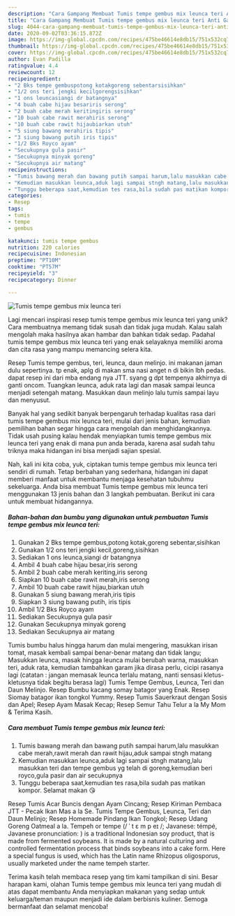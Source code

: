 ```yaml
---
description: "Cara Gampang Membuat Tumis tempe gembus mix leunca teri Anti Gagal"
title: "Cara Gampang Membuat Tumis tempe gembus mix leunca teri Anti Gagal"
slug: 4044-cara-gampang-membuat-tumis-tempe-gembus-mix-leunca-teri-anti-gagal
date: 2020-09-02T03:36:15.872Z
image: https://img-global.cpcdn.com/recipes/475be46614e8db15/751x532cq70/tumis-tempe-gembus-mix-leunca-teri-foto-resep-utama.jpg
thumbnail: https://img-global.cpcdn.com/recipes/475be46614e8db15/751x532cq70/tumis-tempe-gembus-mix-leunca-teri-foto-resep-utama.jpg
cover: https://img-global.cpcdn.com/recipes/475be46614e8db15/751x532cq70/tumis-tempe-gembus-mix-leunca-teri-foto-resep-utama.jpg
author: Evan Padilla
ratingvalue: 4.4
reviewcount: 12
recipeingredient:
- "2 Bks tempe gembuspotong kotakgoreng sebentarsisihkan"
- "1/2 ons teri jengki kecilgorengsisihkan"
- "1 ons leuncasiangi dr batangnya"
- "4 buah cabe hijau besariris serong"
- "2 buah cabe merah keritingiris serong"
- "10 buah cabe rawit merahiris serong"
- "10 buah cabe rawit hijaubiarkan utuh"
- "5 siung bawang merahiris tipis"
- "3 siung bawang putih iris tipis"
- "1/2 Bks Royco ayam"
- "Secukupnya gula pasir"
- "Secukupnya minyak goreng"
- "Secukupnya air matang"
recipeinstructions:
- "Tumis bawang merah dan bawang putih sampai harum,lalu masukkan cabe merah,rawit merah dan rawit hijau,aduk sampai stngh matang"
- "Kemudian masukkan leunca,aduk lagi sampai stngh matang,lalu masukkan teri dan tempe gembus yg telah di goreng,kemudian beri royco,gula pasir dan air secukupnya"
- "Tunggu beberapa saat,kemudian tes rasa,bila sudah pas matikan kompor. Selamat makan 😘"
categories:
- Resep
tags:
- tumis
- tempe
- gembus

katakunci: tumis tempe gembus 
nutrition: 220 calories
recipecuisine: Indonesian
preptime: "PT10M"
cooktime: "PT57M"
recipeyield: "3"
recipecategory: Dinner

---
```



![Tumis tempe gembus mix leunca teri](https://img-global.cpcdn.com/recipes/475be46614e8db15/751x532cq70/tumis-tempe-gembus-mix-leunca-teri-foto-resep-utama.jpg)

Lagi mencari inspirasi resep tumis tempe gembus mix leunca teri yang unik? Cara membuatnya memang tidak susah dan tidak juga mudah. Kalau salah mengolah maka hasilnya akan hambar dan bahkan tidak sedap. Padahal tumis tempe gembus mix leunca teri yang enak selayaknya memiliki aroma dan cita rasa yang mampu memancing selera kita.

Resep Tumis tempe gembus, teri, leunca, daun melinjo. ini makanan jaman dulu sepertinya. tp enak, aplg di makan sma nasi anget n di bikin lbh pedas. dapat resep ini dari mba endang nya JTT. syang g dpt tempenya akhirnya di ganti oncom. Tuangkan leunca, aduk rata lagi dan masak sampai leunca menjadi setengah matang. Masukkan daun melinjo lalu tumis sampai layu dan menyusut.

Banyak hal yang sedikit banyak berpengaruh terhadap kualitas rasa dari tumis tempe gembus mix leunca teri, mulai dari jenis bahan, kemudian pemilihan bahan segar hingga cara mengolah dan menghidangkannya. Tidak usah pusing kalau hendak menyiapkan tumis tempe gembus mix leunca teri yang enak di mana pun anda berada, karena asal sudah tahu triknya maka hidangan ini bisa menjadi sajian spesial.


Nah, kali ini kita coba, yuk, ciptakan tumis tempe gembus mix leunca teri sendiri di rumah. Tetap berbahan yang sederhana, hidangan ini dapat memberi manfaat untuk membantu menjaga kesehatan tubuhmu sekeluarga. Anda bisa membuat Tumis tempe gembus mix leunca teri menggunakan 13 jenis bahan dan 3 langkah pembuatan. Berikut ini cara untuk membuat hidangannya.

<!--inarticleads1-->

##### Bahan-bahan dan bumbu yang digunakan untuk pembuatan Tumis tempe gembus mix leunca teri:

1. Gunakan 2 Bks tempe gembus,potong kotak,goreng sebentar,sisihkan
1. Gunakan 1/2 ons teri jengki kecil,goreng,sisihkan
1. Sediakan 1 ons leunca,siangi dr batangnya
1. Ambil 4 buah cabe hijau besar,iris serong
1. Ambil 2 buah cabe merah keriting,iris serong
1. Siapkan 10 buah cabe rawit merah,iris serong
1. Ambil 10 buah cabe rawit hijau,biarkan utuh
1. Gunakan 5 siung bawang merah,iris tipis
1. Siapkan 3 siung bawang putih, iris tipis
1. Ambil 1/2 Bks Royco ayam
1. Sediakan Secukupnya gula pasir
1. Gunakan Secukupnya minyak goreng
1. Sediakan Secukupnya air matang


Tumis bumbu halus hingga harum dan mulai mengering, masukkan irisan tomat, masak kembali sampai benar-benar matang dan tidak langu; Masukkan leunca, masak hingga leunca mulai berubah warna, masukkan teri, aduk rata, kemudian tambahkan garam jika dirasa perlu, cicipi rasanya lagi (catatan : jangan memasak leunca terlalu matang, nanti sensasi kletus-kletusnya tidak begitu berasa lagi) Tumis Tempe Gembus, Leunca, Teri dan Daun Melinjo. Resep Bumbu kacang somay batagor yang Enak. Resep Siomay batagor ikan tongkol Yummy. Resep Tumis Sauerkraut dengan Sosis dan Apel; Resep Ayam Masak Kecap; Resep Semur Tahu Telur a la My Mom &amp; Terima Kasih. 

<!--inarticleads2-->

##### Cara membuat Tumis tempe gembus mix leunca teri:

1. Tumis bawang merah dan bawang putih sampai harum,lalu masukkan cabe merah,rawit merah dan rawit hijau,aduk sampai stngh matang
1. Kemudian masukkan leunca,aduk lagi sampai stngh matang,lalu masukkan teri dan tempe gembus yg telah di goreng,kemudian beri royco,gula pasir dan air secukupnya
1. Tunggu beberapa saat,kemudian tes rasa,bila sudah pas matikan kompor. Selamat makan 😘


Resep Tumis Acar Buncis dengan Ayam Cincang; Resep Kiriman Pembaca JTT - Pecak Ikan Mas a la Se. Tumis Tempe Gembus, Leunca, Teri dan Daun Melinjo; Resep Homemade Pindang Ikan Tongkol; Resep Udang Goreng Oatmeal a la. Tempeh or tempe (/ ˈ t ɛ m p eɪ /; Javanese: témpé, Javanese pronunciation: ) is a traditional Indonesian soy product, that is made from fermented soybeans. It is made by a natural culturing and controlled fermentation process that binds soybeans into a cake form. Here a special fungus is used, which has the Latin name Rhizopus oligosporus, usually marketed under the name tempeh starter. 

Terima kasih telah membaca resep yang tim kami tampilkan di sini. Besar harapan kami, olahan Tumis tempe gembus mix leunca teri yang mudah di atas dapat membantu Anda menyiapkan makanan yang sedap untuk keluarga/teman maupun menjadi ide dalam berbisnis kuliner. Semoga bermanfaat dan selamat mencoba!
